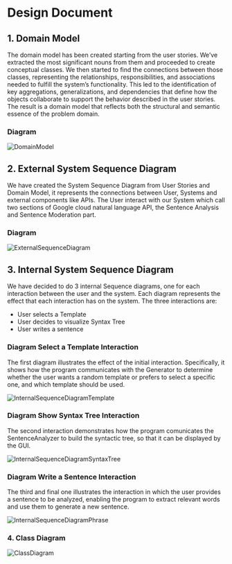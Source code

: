 
# Design Document

## 1. Domain Model
The domain model has been created starting from the user stories. We’ve extracted the most significant nouns from them and proceeded to create conceptual classes. We then started to find the connections between those classes, representing the relationships, responsibilities, and associations needed to fulfill the system’s functionality. This led to the identification of key aggregations, generalizations, and dependencies that define how the objects collaborate to support the behavior described in the user stories. The result is a domain model that reflects both the structural and semantic essence of the problem domain.
### Diagram
![DomainModel](https://github.com/user-attachments/assets/9bb921f4-b033-4b41-88a0-76a1d65c7a80)


## 2. External System Sequence Diagram
We have created the System Sequence Diagram from User Stories and Domain Model, it represents the connections between User, Systems and external components like APIs. The User interact with our System which call two sections of Google cloud natural language API, the Sentence Analysis and Sentence Moderation part.

### Diagram
![ExternalSequenceDiagram](https://github.com/user-attachments/assets/0f666d59-1bb2-45ea-a806-7203dfac1cfa)


## 3. Internal System Sequence Diagram
We have decided to do 3 internal Sequence diagrams, one for each interaction between the user and the system. Each diagram represents the effect that each interaction has on the system. The three interactions are:
- User selects a Template
- User decides to visualize Syntax Tree
- User writes a sentence

### Diagram Select a Template Interaction
The first diagram illustrates the effect of the initial interaction. Specifically, it shows how the program communicates with the Generator to determine whether the user wants a random template or prefers to select a specific one, and which template should be used.

![InternalSequenceDiagramTemplate](https://github.com/user-attachments/assets/d19a0674-87bd-435c-a960-635a7b181a9f)

### Diagram Show Syntax Tree Interaction
The second interaction demonstrates how the program comunicates the SentenceAnalyzer to build the syntactic tree, so that it can be displayed by the GUI.

![InternalSequenceDiagramSyntaxTree](https://github.com/user-attachments/assets/7e45b549-e7b4-4b0f-9a1f-936f51f7b2af)

### Diagram Write a Sentence Interaction
The third and final one illustrates the interaction in which the user provides a sentence to be analyzed, enabling the program to extract relevant words and use them to generate a new sentence.

![InternalSequenceDiagramPhrase](https://github.com/user-attachments/assets/d4f88cb5-4aa2-4f03-a446-98283bfb2d2f)


### 4. Class Diagram
![ClassDiagram](https://github.com/user-attachments/assets/06a85391-d5eb-43b3-8582-adae6f5ebbd8)
